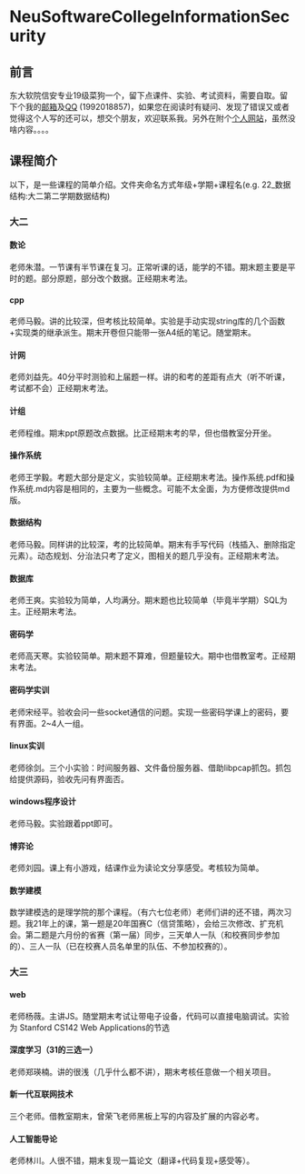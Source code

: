 # NeuSoftwareCollegeInformationSecurity

## 前言

东大软院信安专业19级菜狗一个，留下点课件、实验、考试资料，需要自取。留下个我的[邮箱](mailto:lyong000919@163.com)及[QQ](tencent://AddContact/?fromId=45&fromSubId=1&subcmd=all&uin=1992018857&website=www.oicqzone.com) (1992018857)，如果您在阅读时有疑问、发现了错误又或者觉得这个人写的还可以，想交个朋友，欢迎联系我。另外在附个[个人网站](http://endgame.cc)，虽然没啥内容。。。。

## 课程简介

以下，是一些课程的简单介绍。文件夹命名方式年级+学期+课程名(e.g. 22_数据结构:大二第二学期数据结构)

### 大二

#### 数论

老师朱潜。一节课有半节课在复习。正常听课的话，能学的不错。期末题主要是平时的题。部分原题，部分改个数据。正经期末考法。

#### cpp

老师马毅。讲的比较深，但考核比较简单。实验是手动实现string库的几个函数+实现类的继承派生。期末开卷但只能带一张A4纸的笔记。随堂期末。

#### 计网

老师刘益先。40分平时测验和上届题一样。讲的和考的差距有点大（听不听课，考试都不会）正经期末考法。

#### 计组

老师程维。期末ppt原题改点数据。比正经期末考的早，但也借教室分开坐。

#### 操作系统

老师王学毅。考题大部分是定义，实验较简单。正经期末考法。操作系统.pdf和操作系统.md内容是相同的，主要为一些概念。可能不太全面，为方便修改提供md版。

#### 数据结构

老师马毅。同样讲的比较深，考的比较简单。期末有手写代码（栈插入、删除指定元素）。动态规划、分治法只考了定义，图相关的题几乎没有。正经期末考法。

#### 数据库

老师王爽。实验较为简单，人均满分。期末题也比较简单（毕竟半学期）SQL为主。正经期末考法。

#### 密码学

老师高天寒。实验较简单。期末题不算难，但题量较大。期中也借教室考。正经期末考法。

#### 密码学实训

老师宋经平。验收会问一些socket通信的问题。实现一些密码学课上的密码，要有界面。2~4人一组。

#### linux实训

老师徐剑。三个小实验：时间服务器、文件备份服务器、借助libpcap抓包。抓包给提供源码，验收先问有界面否。

#### windows程序设计

老师马毅。实验跟着ppt即可。

#### 博弈论

老师刘园。课上有小游戏，结课作业为读论文分享感受。考核较为简单。
#### 数学建模
数学建模选的是理学院的那个课程。（有六七位老师）老师们讲的还不错，两次习题。我21年上的课，第一题是20年国赛C（信贷策略），会给三次修改、扩充机会。第二题是六月份的省赛（第一届）同步，三天单人一队（和校赛同步参加的）、三人一队（已在校赛人员名单里的队伍、不参加校赛的）。

### 大三

#### web

老师杨薇。主讲JS。随堂期末考试让带电子设备，代码可以直接电脑调试。实验为 Stanford CS142 Web Applications的节选

#### 深度学习（31的三选一）

老师郑瑛楠。讲的很浅（几乎什么都不讲），期末考核任意做一个相关项目。

#### 新一代互联网技术

三个老师。借教室期末，曾荣飞老师黑板上写的内容及扩展的内容必考。

#### 人工智能导论

老师林川。人很不错，期末复现一篇论文（翻译+代码复现+感受等）。
